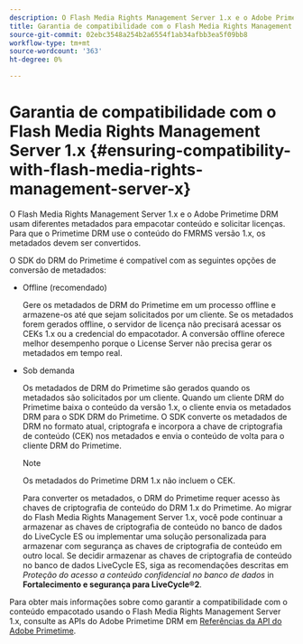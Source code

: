 ```yaml
---
description: O Flash Media Rights Management Server 1.x e o Adobe Primetime DRM usam diferentes metadados para empacotar conteúdo e solicitar licenças. Para que o Primetime DRM use o conteúdo do FMRMS versão 1.x, os metadados devem ser convertidos.
title: Garantia de compatibilidade com o Flash Media Rights Management Server 1.x
source-git-commit: 02ebc3548a254b2a6554f1ab34afbb3ea5f09bb8
workflow-type: tm+mt
source-wordcount: '363'
ht-degree: 0%

---
```


# Garantia de compatibilidade com o Flash Media Rights Management Server 1.x {#ensuring-compatibility-with-flash-media-rights-management-server-x}

O Flash Media Rights Management Server 1.x e o Adobe Primetime DRM usam diferentes metadados para empacotar conteúdo e solicitar licenças. Para que o Primetime DRM use o conteúdo do FMRMS versão 1.x, os metadados devem ser convertidos.

O SDK do DRM do Primetime é compatível com as seguintes opções de conversão de metadados:

* Offline (recomendado)

  Gere os metadados de DRM do Primetime em um processo offline e armazene-os até que sejam solicitados por um cliente. Se os metadados forem gerados offline, o servidor de licença não precisará acessar os CEKs 1.x ou a credencial do empacotador. A conversão offline oferece melhor desempenho porque o License Server não precisa gerar os metadados em tempo real.
* Sob demanda

  Os metadados de DRM do Primetime são gerados quando os metadados são solicitados por um cliente. Quando um cliente DRM do Primetime baixa o conteúdo da versão 1.x, o cliente envia os metadados DRM para o SDK DRM do Primetime. O SDK converte os metadados de DRM no formato atual, criptografa e incorpora a chave de criptografia de conteúdo (CEK) nos metadados e envia o conteúdo de volta para o cliente DRM do Primetime.

  >[!NOTE]
  >
  >Os metadados do Primetime DRM 1.x não incluem o CEK.

  Para converter os metadados, o DRM do Primetime requer acesso às chaves de criptografia de conteúdo do DRM 1.x do Primetime. Ao migrar do Flash Media Rights Management Server 1.x, você pode continuar a armazenar as chaves de criptografia de conteúdo no banco de dados do LiveCycle ES ou implementar uma solução personalizada para armazenar com segurança as chaves de criptografia de conteúdo em outro local. Se decidir armazenar as chaves de criptografia de conteúdo no banco de dados LiveCycle ES, siga as recomendações descritas em *Proteção do acesso a conteúdo confidencial no banco de dados* in **Fortalecimento e segurança para LiveCycle®2**.

Para obter mais informações sobre como garantir a compatibilidade com o conteúdo empacotado usando o Flash Media Rights Management Server 1.x, consulte as APIs do Adobe Primetime DRM em [Referências da API do Adobe Primetime](https://help.adobe.com/en_US/primetime/api/index.html#api-Adobe_Primetime_API_References).
